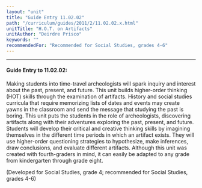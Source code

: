 ```yaml
---
layout: "unit"
title: "Guide Entry 11.02.02"
path: "/curriculum/guides/2011/2/11.02.02.x.html"
unitTitle: "H.O.T. on Artifacts"
unitAuthor: "Deirdre Prisco"
keywords: ""
recommendedFor: "Recommended for Social Studies, grades 4-6"
---
```

<body>
<hr/>
<h4>
Guide Entry to 11.02.02:
</h4>
<p>
Making students into time-travel archeologists will spark inquiry and interest about the past, present, and future. This unit builds higher-order thinking (HOT) skills through the examination of artifacts. History and social studies curricula that require memorizing lists of dates and events may create yawns in the classroom and send the message that studying the past is boring. This unit puts the students in the role of archeologists, discovering artifacts along with their adventures exploring the past, present, and future. Students will develop their critical and creative thinking skills by imagining themselves in the different time periods in which an artifact exists. They will use higher-order questioning strategies to hypothesize, make inferences, draw conclusions, and evaluate different artifacts. Although this unit was created with fourth-graders in mind, it can easily be adapted to any grade from kindergarten through grade eight.
</p>
<p>
(Developed for Social Studies, grade 4; recommended for Social Studies, grades 4-6)
</p>
</body>